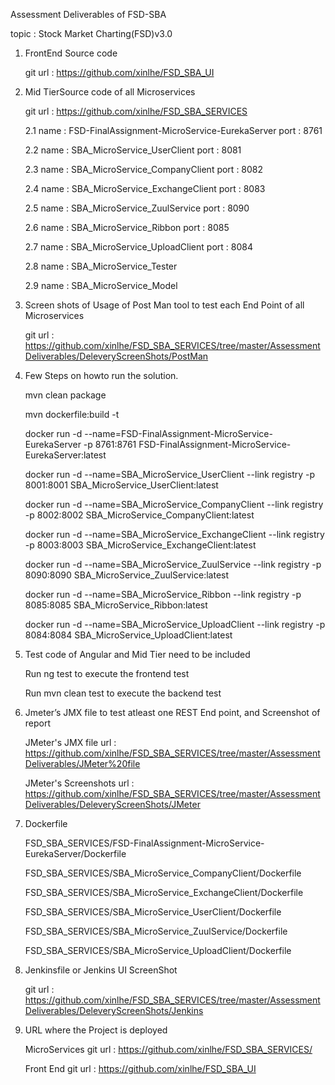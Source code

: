 Assessment Deliverables of FSD-SBA

topic : Stock Market Charting(FSD)v3.0

1. FrontEnd Source code

	git url : https://github.com/xinlhe/FSD_SBA_UI

2. Mid TierSource code of all Microservices
	
	git url : https://github.com/xinlhe/FSD_SBA_SERVICES
	
	2.1 name : FSD-FinalAssignment-MicroService-EurekaServer 
		port : 8761
	
	2.2 name : SBA_MicroService_UserClient
		port : 8081
	
	2.3 name : SBA_MicroService_CompanyClient
	    port : 8082
	
	2.4 name : SBA_MicroService_ExchangeClient
	    port : 8083
		
	2.5 name : SBA_MicroService_ZuulService
	    port : 8090
		
	2.6 name : SBA_MicroService_Ribbon
		port : 8085
	
	2.7 name : SBA_MicroService_UploadClient
		port : 8084
	
	2.8 name : SBA_MicroService_Tester
	
	2.9 name : SBA_MicroService_Model
	
3. Screen shots of Usage of Post Man tool to test each End Point of all Microservices
	
	git url : https://github.com/xinlhe/FSD_SBA_SERVICES/tree/master/AssessmentDeliverables/DeleveryScreenShots/PostMan

4. Few Steps on howto run the solution.
	
	mvn clean package

	mvn dockerfile:build -t

	docker run -d --name=FSD-FinalAssignment-MicroService-EurekaServer -p 8761:8761 FSD-FinalAssignment-MicroService-EurekaServer:latest

	docker run -d --name=SBA_MicroService_UserClient --link registry -p 8001:8001 SBA_MicroService_UserClient:latest

	docker run -d --name=SBA_MicroService_CompanyClient --link registry -p 8002:8002 SBA_MicroService_CompanyClient:latest
	
	docker run -d --name=SBA_MicroService_ExchangeClient --link registry -p 8003:8003 SBA_MicroService_ExchangeClient:latest
	
	docker run -d --name=SBA_MicroService_ZuulService --link registry -p 8090:8090 SBA_MicroService_ZuulService:latest
	
	docker run -d --name=SBA_MicroService_Ribbon --link registry -p 8085:8085 SBA_MicroService_Ribbon:latest
	
	docker run -d --name=SBA_MicroService_UploadClient --link registry -p 8084:8084 SBA_MicroService_UploadClient:latest

5. Test code of Angular and Mid Tier need to be included
	
	Run ng test to execute the frontend test

	Run mvn clean test to execute the backend test

6. Jmeter’s JMX file to test atleast one REST End point, and Screenshot of report
	
	JMeter's JMX file url : https://github.com/xinlhe/FSD_SBA_SERVICES/tree/master/AssessmentDeliverables/JMeter%20file
	
	JMeter's Screenshots url : https://github.com/xinlhe/FSD_SBA_SERVICES/tree/master/AssessmentDeliverables/DeleveryScreenShots/JMeter

7. Dockerfile
   
   FSD_SBA_SERVICES/FSD-FinalAssignment-MicroService-EurekaServer/Dockerfile
   
   FSD_SBA_SERVICES/SBA_MicroService_CompanyClient/Dockerfile
   
   FSD_SBA_SERVICES/SBA_MicroService_ExchangeClient/Dockerfile
   
   FSD_SBA_SERVICES/SBA_MicroService_UserClient/Dockerfile
   
   FSD_SBA_SERVICES/SBA_MicroService_ZuulService/Dockerfile
   
   FSD_SBA_SERVICES/SBA_MicroService_UploadClient/Dockerfile
   
8. Jenkinsfile or Jenkins UI ScreenShot
	
	git url : https://github.com/xinlhe/FSD_SBA_SERVICES/tree/master/AssessmentDeliverables/DeleveryScreenShots/Jenkins

9. URL where the Project is deployed

	MicroServices git url : https://github.com/xinlhe/FSD_SBA_SERVICES/
	
	Front End git url : https://github.com/xinlhe/FSD_SBA_UI